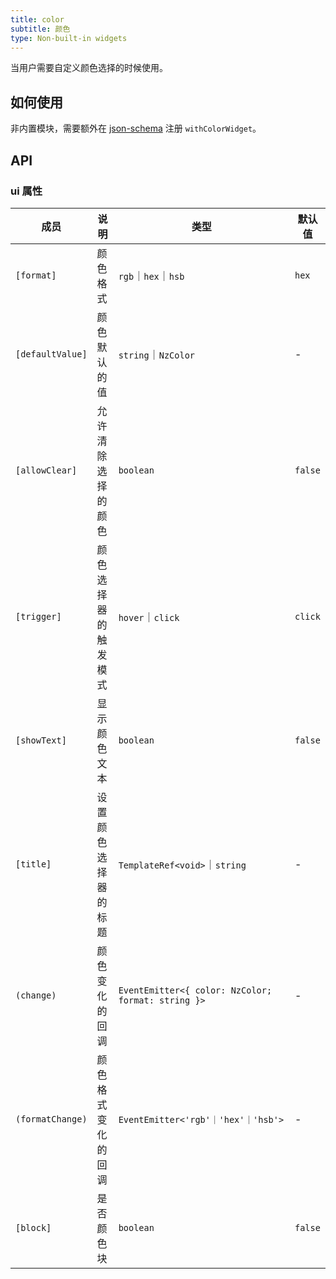 ```yaml
---
title: color
subtitle: 颜色
type: Non-built-in widgets
---
```


当用户需要自定义颜色选择的时候使用。

## 如何使用

非内置模块，需要额外在 [json-schema](https://github.com/ng-alain/ng-alain/blob/master/src/app/shared/json-schema/index.ts#L9) 注册 `withColorWidget`。


## API

### ui 属性

| 成员 | 说明 | 类型 | 默认值 |
|----|----|----|-----|
| `[format]`       | 颜色格式       | `rgb`｜`hex`｜`hsb`                 | `hex`    |
| `[defaultValue]` | 颜色默认的值     | `string`｜`NzColor`                  | -        |
| `[allowClear]`   | 允许清除选择的颜色  | `boolean`                         | `false`  |
| `[trigger]`      | 颜色选择器的触发模式 | `hover`｜`click`                   | `click`  |
| `[showText]`      | 显示颜色文本     | `boolean`                         | `false`  |
| `[title]`      | 设置颜色选择器的标题 | `TemplateRef<void>`｜`string`      | -        |
| `(change)`     | 颜色变化的回调    | `EventEmitter<{ color: NzColor; format: string }>` | -        |
| `(formatChange)`      | 颜色格式变化的回调  | `EventEmitter<'rgb'｜'hex'｜'hsb'>` | -        |
| `[block]`   | 是否颜色块  | `boolean`                         | `false`  |
